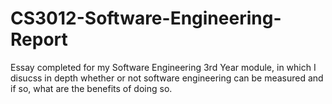 # CS3012-Software-Engineering-Report
Essay completed for my Software Engineering 3rd Year module, in which I disucss in depth whether or not software engineering can be measured and if so, what are the benefits of doing so.
